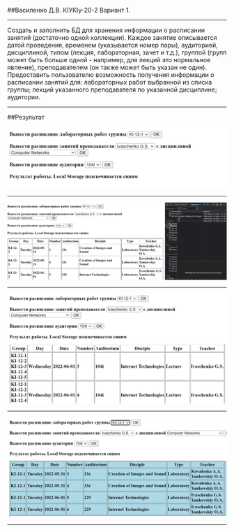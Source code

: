 ##Василенко Д.В. КІУКІу-20-2 Вариант 1.
___
Создать и заполнить БД для хранения информации о расписании занятий (достаточно одной коллекции).
Каждое занятие описывается датой проведения, временем (указывается номер пары), аудиторией, дисциплиной, типом (лекция, лабораторная, зачет и т.д.), группой (групп может быть больше одной - например, для лекций это нормальное явление), преподавателем (он также может быть указан не один).
Предоставить пользователю возможность получения информации о расписании занятий для:
лабораторных работ выбранной из списка группы;
лекций указанного преподавателя по указанной дисциплине;
аудитории.
___
##Результат

![image](result2.1.png)
___
![image](result2.2.png)
___
![image](result2.3.png)
___
![image](result2.4.png)
___